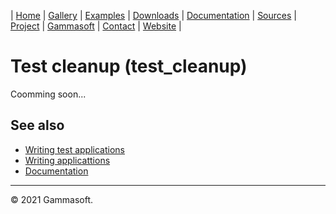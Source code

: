 | [Home](home.md) | [Gallery](gallery.md) | [Examples](examples.md) | [Downloads](downloads.md) | [Documentation](documentation.md) | [Sources](https://github.com/gammasoft71/xtd) | [Project](https://sourceforge.net/projects/xtdpro/) | [Gammasoft](gammasoft.md)  | [Contact](contact.md) | [Website](https://gammasoft71.wixsite.com/xtdpro) |

# Test cleanup (test_cleanup)

Coomming soon...

## See also

* [Writing test applications](writing_test_applications.md)
* [Writing applicattions](writing_applications.md)
* [Documentation](documentation.md)

______________________________________________________________________________________________

© 2021 Gammasoft.
